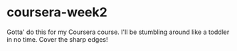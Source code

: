 # coursera-week2
Gotta' do this for my Coursera course.  I'll be stumbling around like a toddler in no time.  Cover the sharp edges!
